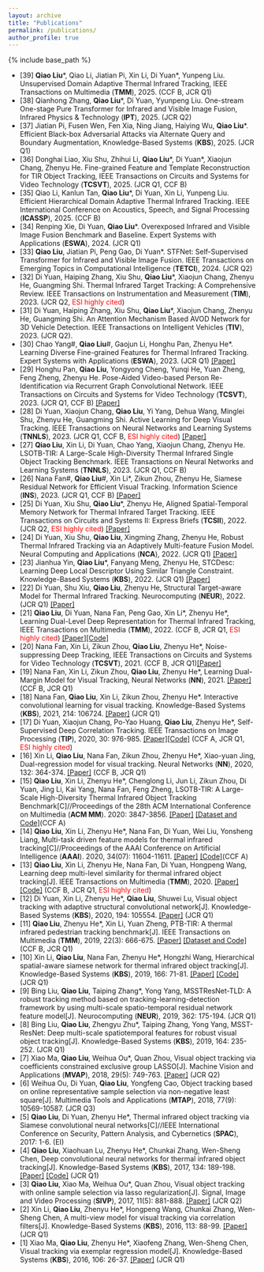```yaml
---
layout: archive
title: "Publications"
permalink: /publications/
author_profile: true
---
```


{% include base_path %}
* [39]  **Qiao Liu**\*, Qiao Li, Jiatian Pi, Xin Li, Di Yuan*, Yunpeng Liu. Unsupervised Domain Adaptive Thermal Infrared Tracking, IEEE Transactions on Multimedia (**TMM**), 2025. (CCF B, JCR Q1)
* [38] Qianhong Zhang,  **Qiao Liu**\*, Di Yuan, Yyunpeng Liu. One-stream One-stage Pure Transformer for Infrared and Visible Image Fusion, Infrared Physics & Technology (**IPT**), 2025. (JCR Q2)
* [37] Jiatian Pi, Fusen Wen, Fen Xia, Ning Jiang, Haiying Wu, **Qiao Liu**\*. Efficient Black-box Adversarial Attacks via Alternate Query and Boundary Augmentation, Knowledge-Based Systems (**KBS**), 2025. (JCR Q1)
* [36] Donghai Liao, Xiu Shu, Zhihui Li, **Qiao Liu**\*, Di Yuan*, Xiaojun Chang, Zhenyu He. Fine-grained Feature and Template Reconstruction for TIR Object Tracking, IEEE Transactions on Circuits and Systems for Video Technology (**TCSVT**), 2025. (JCR Q1, CCF B)
* [35] Qiao Li, Kanlun Tan, **Qiao Liu**\*, Di Yuan, Xin Li, Yunpeng Liu. Efficient Hierarchical Domain Adaptive Thermal Infrared Tracking. IEEE International Conference on Acoustics, Speech, and Signal Processing (**ICASSP**), 2025. (CCF B)
* [34] Renping Xie, Di Yuan, **Qiao Liu**\*. Overexposed Infrared and Visible Image Fusion Benchmark and Baseline. Expert Systems with Applications (**ESWA**), 2024. (JCR Q1)
* [33] **Qiao Liu**, Jiatian Pi, Peng Gao, Di Yuan*. STFNet: Self-Supervised Transformer for Infrared and Visible Image Fusion. IEEE Transactions on Emerging Topics in Computational Intelligence (**TETCI**), 2024. (JCR Q2)
* [32] Di Yuan, Haiping Zhang, Xiu Shu,  **Qiao Liu**\*, Xiaojun Chang, Zhenyu He, Guangming Shi. Thermal Infrared Target Tracking: A Comprehensive Review. IEEE Transactions on Instrumentation and Measurement (**TIM**), 2023. (JCR Q2, <font color=red>ESI highly cited</font>)
* [31] Di Yuan, Haiping Zhang, Xiu Shu, **Qiao Liu**\*, Xiaojun Chang, Zhenyu He, Guangming Shi. An Attention Mechanism Based AVOD Network for 3D Vehicle Detection. IEEE Transactions on Intelligent Vehicles (**TIV**), 2023. (JCR Q2).
* [30] Chao Yang\#, **Qiao Liu**\#, Gaojun Li, Honghu Pan, Zhenyu He*. Learning Diverse Fine-grained Features for Thermal Infrared Tracking. Expert Systems with Applications (**ESWA**), 2023. (JCR Q1) [[Paper]](https://papers.ssrn.com/sol3/papers.cfm?abstract_id=4429466)
* [29] Honghu Pan, **Qiao Liu**, Yongyong Cheng, Yunqi He, Yuan Zheng, Feng Zheng, Zhenyu He. Pose-Aided Video-based Person Re-Identification via Recurrent Graph Convolutional Network. IEEE Transactions on Circuits and Systems for Video Technology (**TCSVT**), 2023. (JCR Q1, CCF B) [[Paper]](https://arxiv.org/abs/2209.11582)
* [28] Di Yuan, Xiaojun Chang, **Qiao Liu**, Yi Yang, Dehua Wang, Minglei Shu, Zhenyu He, Guangming Shi. Active Learning for Deep Visual Tracking. IEEE Transactions on Neural Networks and Learning Systems (**TNNLS**), 2023. (JCR Q1, CCF B, <font color=red>ESI highly cited</font>) [[Paper]](https://www.researchgate.net/publication/355664445_Active_Learning_for_Deep_Visual_Tracking)
* [27] **Qiao Liu**, Xin Li, Di Yuan, Chao Yang, Xiaojun Chang, Zhenyu He. LSOTB-TIR: A Large-Scale High-Diversity Thermal Infrared Single Object Tracking Benchmark. IEEE Transactions on Neural Networks and Learning Systems (**TNNLS**), 2023. (JCR Q1, CCF B)
* [26] Nana Fan\#, **Qiao Liu**\#, Xin Li*, Zikun Zhou, Zhenyu He, Siamese Residual Network for Efficient Visual Tracking. Information Science (**INS**), 2023. (JCR Q1, CCF B) [[Paper]](https://www.sciencedirect.com/science/article/pii/S0020025522015778?dgcid=coauthor)
* [25] Di Yuan, Xiu Shu, **Qiao Liu**\*, Zhenyu He, Aligned Spatial-Temporal Memory Network for Thermal Infrared Target Tracking. IEEE Transactions on Circuits and Systems II: Express Briefs (**TCSII**), 2022. (JCR Q2, <font color=red>ESI highly cited</font>) [[Paper]](https://www.researchgate.net/publication/365727905_Aligned_Spatial-Temporal_Memory_Network_for_Thermal_Infrared_Target_Tracking)
* [24] Di Yuan, Xiu Shu, **Qiao Liu**, Xingming Zhang, Zhenyu He, Robust Thermal Infrared Tracking via an Adaptively Multi-feature Fusion Model. Neural Computing and Applications (**NCA**), 2022. (JCR Q1) [[Paper]](https://www.researchgate.net/publication/364318986_Robust_thermal_infrared_tracking_via_an_adaptively_multi-feature_fusion_model)
* [23] Jianhua Yin, **Qiao Liu**\*, Fanyang Meng, Zhenyu He, STCDesc: Learning Deep Local Descriptor Using Similar Triangle Constraint. Knowledge-Based Systems (**KBS**), 2022. (JCR Q1)  [[Paper]](https://www.sciencedirect.com/science/article/abs/pii/S0950705122003768?via%3Dihub)
* [22] Di Yuan, Shu Xiu, **Qiao Liu**, Zhenyu He, Structural Target-aware Model for Thermal Infrared Tracking. Neurocomputing (**NEUR**), 2022. (JCR Q1) [[Paper]](https://www.researchgate.net/publication/359392923_Structural_target-aware_model_for_thermal_infrared_tracking)
* [21] **Qiao Liu**, Di Yuan, Nana Fan, Peng Gao, Xin Li\*, Zhenyu He\*, Learning Dual-Level Deep Representation for Thermal Infrared Tracking, IEEE Transactions on Multimedia (**TMM**), 2022. (CCF B, JCR Q1,  <font color=red>ESI highly cited</font>) [[Paper]](https://www.researchgate.net/publication/357636712_Learning_Dual-Level_Deep_Representation_for_Thermal_Infrared_Tracking)[[Code]](https://github.com/QiaoLiuHit/MMNet)
* [20] Nana Fan, Xin Li, Zikun Zhou, **Qiao Liu**, Zhenyu He*, Noise-suppressing Deep Tracking, IEEE Transactions on Circuits and Systems for Video Technology (**TCSVT**), 2021. (CCF B, JCR Q1)[[Paper]](https://ieeexplore.ieee.org/document/9458282)
* [19] Nana Fan, Xin Li, Zikun Zhou, **Qiao Liu**, Zhenyu He*, Learning Dual-Margin Model for Visual Tracking, Neural Networks (**NN**), 2021. [[Paper]](https://www.researchgate.net/publication/350957133_Learning_dual-margin_model_for_visual_tracking) (CCF B, JCR Q1)
* [18] Nana Fan, **Qiao Liu**, Xin Li, Zikun Zhou, Zhenyu He*. Interactive convolutional learning for visual tracking. Knowledge-Based Systems (**KBS**), 2021, 214: 106724. [[Paper]](https://www.researchgate.net/publication/348352903_Interactive_convolutional_learning_for_visual_tracking) (JCR Q1)
* [17] Di Yuan, Xiaojun Chang, Po-Yao Huang, **Qiao Liu**, Zhenyu He*, Self-Supervised Deep Correlation Tracking. IEEE Transactions on Image Processing (**TIP**), 2020, 30: 976-985. [[Paper]](https://www.researchgate.net/publication/346550566_Self-Supervised_Deep_Correlation_Tracking)[[Code]](https://github.com/deasonyuan/Self-SDCT) (CCF A, JCR Q1, <font color=red>ESI highly cited</font>)
* [16] Xin Li, **Qiao Liu**, Nana Fan, Zikun Zhou, Zhenyu He*, Xiao-yuan Jing, Dual-regression model for visual tracking. Neural Networks (**NN**), 2020, 132: 364-374. [[Paper]](https://www.researchgate.net/publication/344533021_Dual-regression_model_for_visual_tracking) (CCF B, JCR Q1)
* [15] **Qiao Liu**, Xin Li, Zhenyu He*, Chenglong Li, Jun Li, Zikun Zhou, Di Yuan, Jing Li, Kai Yang, Nana Fan, Feng Zheng, LSOTB-TIR: A Large-Scale High-Diversity Thermal Infrared Object Tracking Benchmark[C]//Proceedings of the 28th ACM International Conference on Multimedia (**ACM MM**). 2020: 3847-3856. [[Paper]](https://www.researchgate.net/publication/343384216_LSOTB-TIR_A_Large-Scale_High-Diversity_Thermal_Infrared_Object_Tracking_Benchmark) [[Dataset and Code]](https://github.com/QiaoLiuHit/LSOTB-TIR)(CCF A)
* [14] **Qiao Liu**, Xin Li, Zhenyu He*, Nana Fan, Di Yuan, Wei Liu, Yonsheng Liang, Multi-task driven feature models for thermal infrared tracking[C]//Proceedings of the AAAI Conference on Artificial Intelligence (**AAAI**). 2020, 34(07): 11604-11611. [[Paper]](https://www.researchgate.net/publication/342537603_Multi-Task_Driven_Feature_Models_for_Thermal_Infrared_Tracking) [[Code]](https://github.com/QiaoLiuHit/MMNet)(CCF A)
* [13] **Qiao Liu**, Xin Li, Zhenyu He, Nana Fan, Di Yuan, Hongpeng Wang, Learning deep multi-level similarity for thermal infrared object tracking[J]. IEEE Transactions on Multimedia (**TMM**), 2020. [[Paper]](https://www.researchgate.net/publication/342859300_Learning_Deep_Multi-Level_Similarity_for_Thermal_Infrared_Object_Tracking) [[Code]](https://github.com/QiaoLiuHit/MLSSNet) (CCF B, JCR Q1, <font color=red>ESI highly cited</font>)
* [12] Di Yuan, Xin Li, Zhenyu He*, **Qiao Liu**, Shuwei Lu, Visual object tracking with adaptive structural convolutional network[J]. Knowledge-Based Systems (**KBS**), 2020, 194: 105554. [[Paper]](https://www.researchgate.net/publication/338810837_Visual_object_tracking_with_adaptive_structural_convolutional_network) (JCR Q1)
* [11] **Qiao Liu**, Zhenyu He*, Xin Li, Yuan Zheng, PTB-TIR: A thermal infrared pedestrian tracking benchmark[J]. IEEE Transactions on Multimedia (**TMM**), 2019, 22(3): 666-675. [[Paper]](https://www.researchgate.net/publication/335180291_PTB-TIR_A_Thermal_Infrared_Pedestrian_Tracking_Benchmark) [[Dataset and Code]](https://github.com/QiaoLiuHit/PTB-TIR_Evaluation_toolkit) (CCF B, JCR Q1)
* [10] Xin Li, **Qiao Liu**, Nana Fan, Zhenyu He*, Hongzhi Wang, Hierarchical spatial-aware siamese network for thermal infrared object tracking[J]. Knowledge-Based Systems (**KBS**), 2019, 166: 71-81. [[Paper]](https://www.researchgate.net/publication/329872126_Hierarchical_Spatial-aware_Siamese_Network_for_Thermal_Infrared_Object_Tracking)  [[Code]](https://github.com/QiaoLiuHit/HSSNet) (JCR Q1)
* [9] Bing Liu, **Qiao Liu**, Taiping Zhang*, Yong Yang, MSSTResNet-TLD: A robust tracking method based on tracking-learning-detection framework by using multi-scale spatio-temporal residual network feature model[J]. Neurocomputing (**NEUR**), 2019, 362: 175-194. (JCR Q1)
* [8] Bing Liu, **Qiao Liu**, Zhengyu Zhu*, Taiping Zhang, Yong Yang, MSST-ResNet: Deep multi-scale spatiotemporal features for robust visual object tracking[J]. Knowledge-Based Systems (**KBS**), 2019, 164: 235-252. (JCR Q1)
* [7] Xiao Ma, **Qiao Liu**, Weihua Ou*, Quan Zhou, Visual object tracking via coefficients constrained exclusive group LASSO[J]. Machine Vision and Applications (**MVAP**), 2018, 29(5): 749-763. [[Paper]](https://www.researchgate.net/publication/324843227_Visual_object_tracking_via_coefficients_constrained_exclusive_group_LASSO) (JCR Q2)
* [6] Weihua Ou, Di Yuan, **Qiao Liu**, Yongfeng Cao, Object tracking based on online representative sample selection via non-negative least square[J]. Multimedia Tools and Applications (**MTAP**), 2018, 77(9): 10569-10587. (JCR Q3)
* [5] **Qiao Liu**, Di Yuan, Zhenyu He*, Thermal infrared object tracking via Siamese convolutional neural networks[C]//IEEE International Conference on Security, Pattern Analysis, and Cybernetics (**SPAC**), 2017: 1-6. (EI)
* [4] **Qiao Liu**, Xiaohuan Lu, Zhenyu He*, Chunkai Zhang, Wen-Sheng Chen, Deep convolutional neural networks for thermal infrared object tracking[J]. Knowledge-Based Systems (**KBS**), 2017, 134: 189-198. [[Paper]](https://www.researchgate.net/publication/318714772_Deep_Convolutional_Neural_Networks_for_Thermal_Infrared_Object_Tracking) [[Code]](https://github.com/QiaoLiuHit/MCFTS) (JCR Q1)
* [3] **Qiao Liu**, Xiao Ma, Weihua Ou*, Quan Zhou, Visual object tracking with online sample selection via lasso regularization[J]. Signal, Image and Video Processing (**SIVP**), 2017, 11(5): 881-888. [[Paper]](https://www.researchgate.net/publication/312257258_Visual_object_tracking_with_online_sample_selection_via_lasso_regularization) (JCR Q2)
* [2] Xin Li, **Qiao Liu**, Zhenyu He*, Hongpeng Wang, Chunkai Zhang, Wen-Sheng Chen, A multi-view model for visual tracking via correlation filters[J]. Knowledge-Based Systems (**KBS**), 2016, 113: 88-99. [[Paper]](https://www.researchgate.net/publication/308343670_A_multi-view_model_for_visual_tracking_via_correlation_filters) (JCR Q1)
* [1] Xiao Ma, **Qiao Liu**, Zhenyu He*, Xiaofeng Zhang, Wen-Sheng Chen, Visual tracking via exemplar regression model[J]. Knowledge-Based Systems (**KBS**), 2016, 106: 26-37. [[Paper]](https://www.researchgate.net/publication/303462415_Visual_Tracking_via_Exemplar_Regression_Model) (JCR Q1)
